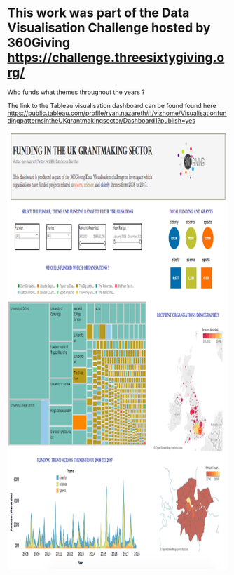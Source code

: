 # This work was part of the Data Visualisation Challenge hosted by 360Giving https://challenge.threesixtygiving.org/
Who funds what themes throughout the years ?

The link to the Tableau visualisation dashboard can be found found here https://public.tableau.com/profile/ryan.nazareth#!/vizhome/VisualisationfundingpatternsintheUKgrantmakingsector/Dashboard1?publish=yes

<p>
    <img src="https://github.com/ryankarlos/GrantNav_Challenge1/blob/master/Screen%20Shot.png" width="1000" height="1000" />
</p>
